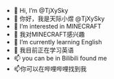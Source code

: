 - 👋 Hi, I’m @TjXySky
- 👋 你好，我是天际小煜 @TjXySky
- 👀 I’m interested in MINECRAFT
- 👀 我对MINECRAFT感兴趣
- 🌱 I’m currently learning English
- 🌱 我目前正在学习英语
- 📫 you can be in Bilibili found me
- 📫你可以在哔哩哔哩找到我

<!---
TjXySky/TjXySky is a ✨ special ✨ repository because its `README.md` (this file) appears on your GitHub profile.
You can click the Preview link to take a look at your changes.
--->
